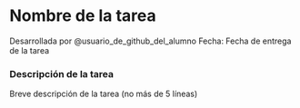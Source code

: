 # Nombre de la tarea

Desarrollada por @usuario_de_github_del_alumno
Fecha: Fecha de entrega de la tarea

### Descripción de la tarea

Breve descripción de la tarea (no más de 5 líneas)


